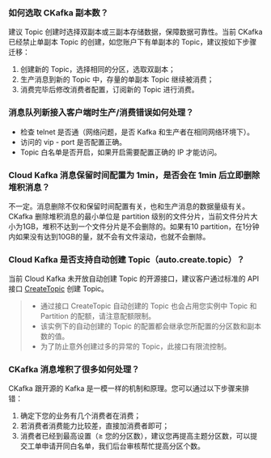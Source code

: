 ### 如何选取 CKafka 副本数？
建议 Topic 创建时选择双副本或三副本存储数据，保障数据可靠性。当前 CKafka 已经禁止单副本 Topic 的创建，如您账户下有单副本的 Topic，建议按如下步骤迁移：
1. 创建新的 Topic，选择相同的分区，选取双副本；
2. 生产消息到新的 Topic 中，存量的单副本 Topic 继续被消费；
3. 消费完毕后修改消费者配置，订阅新的 Topic 进行消费。

### 消息队列新接入客户端时生产/消费错误如何处理？
- 检查 telnet 是否通（网络问题，是否 Kafka 和生产者在相同网络环境下）。
- 访问的 vip - port 是否配置正确。
- Topic 白名单是否开启，如果开启需要配置正确的 IP 才能访问。

### Cloud Kafka 消息保留时间配置为 1min，是否会在 1min 后立即删除堆积消息？
不一定。消息删除不仅和保留时间配置有关，也和生产消息的数据量级有关。
CKafka 删除堆积消息的最小单位是 partition 级别的文件分片，当前文件分片大小为1GB，堆积不达到一个文件分片是不会删除的。如果有10 partition，在1分钟内如果没有达到10GB的量，就不会有文件滚动，也就不会删除。

### Cloud Kafka 是否支持自动创建 Topic（auto.create.topic）？
当前 Cloud Kafka 未开放自动创建 Topic 的开源接口，建议客户通过标准的 API 接口 [CreateTopic](https://intl.cloud.tencent.com/document/product/597/10096) 创建 Topic。

> - 通过接口 CreateTopic 自动创建的 Topic 也会占用您实例中 Topic 和 Partition 的配额，请注意配额限制。
> - 该实例下的自动创建的 Topic 的配置都会继承您所配置的分区数和副本数的值。
> - 为了防止意外创建过多的异常的 Topic，此接口有限流控制。

### CKafka 消息堆积了很多如何处理？
CKafka 跟开源的 Kafka 是一模一样的机制和原理。您可以通过以下步骤来排错：
1. 确定下您的业务有几个消费者在消费；
2. 若消费者消费能力比较差，直接加消费者即可；
3. 消费者已经到最高设置（≥ 您的分区数），建议您再提高主题分区数，可以提交工单申请开同白名单，我们后台审核帮忙提高分区个数。
